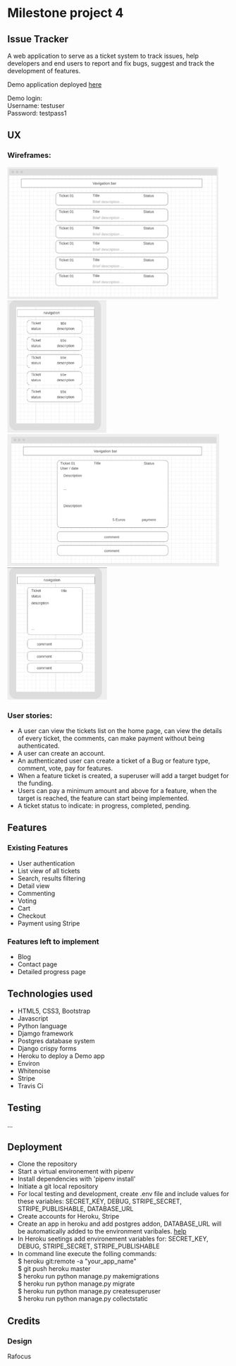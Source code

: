 # Milestone project 4
## Issue Tracker

A web application to serve as a ticket system to track issues, help developers and end users to report and fix bugs, suggest and track the development of features. 

Demo application deployed [here](https://issuetrack2019.herokuapp.com/)  

Demo login:  
Username: testuser  
Password: testpass1  

## UX

### Wireframes: 

<img src="design/wireframes/desktop_list.png" height="300"/><img src="design/wireframes/mobile_list.png"  height="300"/>
<img src="design/wireframes/desktop_detail.png" height="300"/><img src="design/wireframes/mobile_detail.png"  height="300"/>

### User stories:

- A user can view the tickets list on the home page, can view the details of every ticket, the comments, can make payment without being authenticated.
- A user can create an account. 
- An authenticated user can create a ticket of a Bug or feature type, comment, vote, pay for features.
- When a feature ticket is created, a superuser will add a target budget for the funding.
- Users can pay a minimum amount and above for a feature, when the target is reached, the feature can start being implemented.
- A ticket status to indicate: in progress, completed, pending.

## Features

### Existing Features

- User authentication
- List view of all tickets
- Search, results filtering
- Detail view 
- Commenting
- Voting
- Cart
- Checkout
- Payment using Stripe

### Features left to implement

- Blog
- Contact page
- Detailed progress page

## Technologies used

- HTML5, CSS3, Bootstrap
- Javascript
- Python language
- Djamgo framework
- Postgres database system
- Django crispy forms
- Heroku to deploy a Demo app
- Environ
- Whitenoise
- Stripe
- Travis Ci

## Testing
...

## Deployment

- Clone the repository
- Start a virtual environement with pipenv
- Install dependencies with 'pipenv install'
- Initiate a git local repository
- For local testing and development, create .env file and include values for these variables: SECRET_KEY, DEBUG, STRIPE_SECRET, STRIPE_PUBLISHABLE, DATABASE_URL
- Create accounts for Heroku, Stripe
- Create an app in heroku and add postgres addon, DATABASE_URL will be automatically added to the environment varibales. [help](https://devcenter.heroku.com/articles/git)
- In Heroku seetings add environement variables for: SECRET_KEY, DEBUG, STRIPE_SECRET, STRIPE_PUBLISHABLE
- In command line execute the folling commands:  
$ heroku git:remote -a "your_app_name"  
$ git push heroku master  
$ heroku run python manage.py makemigrations  
$ heroku run python manage.py migrate  
$ heroku run python manage.py createsuperuser  
$ heroku run python manage.py collectstatic  

## Credits

### Design

Rafocus
